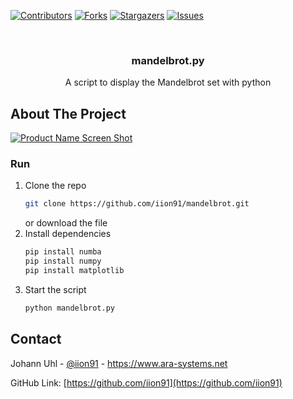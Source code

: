 
[![Contributors][contributors-shield]][contributors-url]
[![Forks][forks-shield]][forks-url]
[![Stargazers][stars-shield]][stars-url]
[![Issues][issues-shield]][issues-url]



<!-- PROJECT LOGO -->
<br />
<p align="center">

  <h3 align="center">mandelbrot.py</h3>

  <p align="center">
    A script to display the Mandelbrot set with python
  </p>
</p>






<!-- ABOUT THE PROJECT -->
## About The Project

[![Product Name Screen Shot][product-screenshot]](https://ara-systems.net)


### Run

1. Clone the repo
   ```sh
   git clone https://github.com/iion91/mandelbrot.git
   ```
   or download the file
2. Install dependencies
   ```sh
   pip install numba
   pip install numpy
   pip install matplotlib
   ```
3. Start the script 
   ```cmd
   python mandelbrot.py
   ```



<!-- CONTACT -->
## Contact

Johann Uhl - [@iion91](https://twitter.com/iion91) - https://www.ara-systems.net

GitHub Link: [https://github.com/iion91](https://github.com/iion91)



[product-screenshot]: images/screenshot.png
[contributors-shield]: https://img.shields.io/github/contributors/iion91/mandelbrot.svg?style=for-the-badge
[contributors-url]: https://github.com/iion91/mandelbrot/graphs/contributors
[forks-shield]: https://img.shields.io/github/forks/iion91/mandelbrot.svg?style=for-the-badge
[forks-url]: https://github.com/iion91/mandelbrot/network/members
[stars-shield]: https://img.shields.io/github/stars/iion91/mandelbrot.svg?style=for-the-badge
[stars-url]: https://github.com/iion91/mandelbrot/stargazers
[issues-shield]: https://img.shields.io/github/issues/iion91/mandelbrot.svg?style=for-the-badge
[issues-url]:  https://github.com/iion91/mandelbrot/issues
[license-shield]: https://img.shields.io/github/license/iion91/mandelbrot.svg?style=for-the-badge
[license-url]:  https://github.com/iion91/mandelbrot/blob/master/LICENSE.txt
